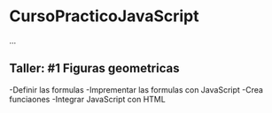 # CursoPracticoJavaScript

...

## Taller: #1 Figuras geometricas

-Definir las formulas
-Imprementar las formulas con JavaScript
-Crea funciaones
-Integrar JavaScript con HTML
